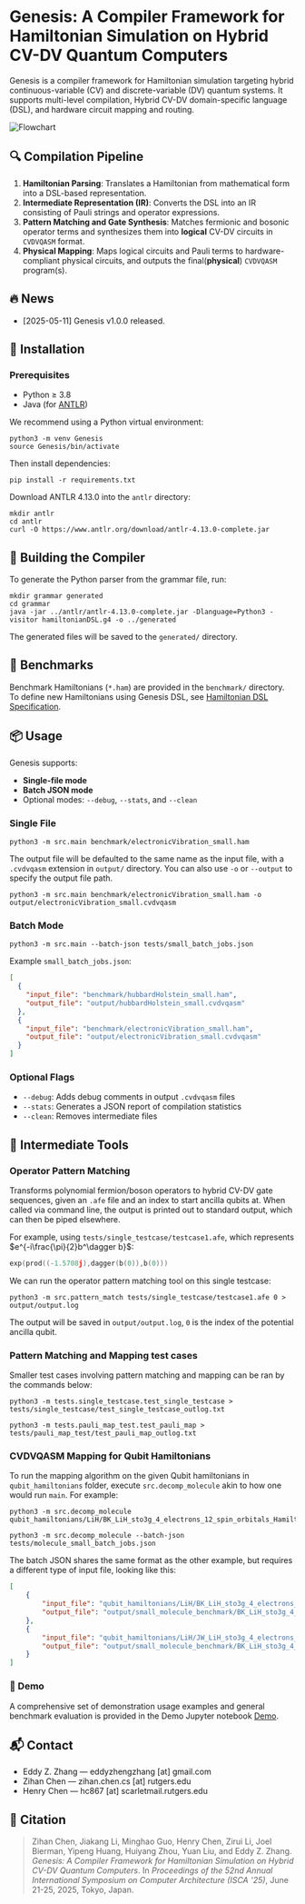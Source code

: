 # Genesis: A Compiler Framework for Hamiltonian Simulation on Hybrid CV-DV Quantum Computers

Genesis is a compiler framework for Hamiltonian simulation targeting hybrid continuous-variable (CV) and discrete-variable (DV) quantum systems. It supports multi-level compilation, Hybrid CV-DV domain-specific language (DSL), and hardware circuit mapping and routing.

![Flowchart](doc/flowchart.png)

## 🔍 Compilation Pipeline

1. **Hamiltonian Parsing**: Translates a Hamiltonian from mathematical form into a DSL-based representation.
2. **Intermediate Representation (IR)**: Converts the DSL into an IR consisting of Pauli strings and operator expressions.
3. **Pattern Matching and Gate Synthesis**: Matches fermionic and bosonic operator terms and synthesizes them into **logical** CV-DV circuits in `CVDVQASM` format.
4. **Physical Mapping**: Maps logical circuits and Pauli terms to hardware-compliant physical circuits, and outputs the final(**physical**) `CVDVQASM` program(s).

## 🔥 News

- [2025-05-11] Genesis v1.0.0 released.

## 🚀 Installation

### Prerequisites

- Python ≥ 3.8
- Java (for [ANTLR](https://www.antlr.org/))

We recommend using a Python virtual environment:

```shell
python3 -m venv Genesis
source Genesis/bin/activate
```

Then install dependencies:

```shell
pip install -r requirements.txt
```

Download ANTLR 4.13.0 into the `antlr` directory:

```shell
mkdir antlr
cd antlr
curl -O https://www.antlr.org/download/antlr-4.13.0-complete.jar
```

## 🔧 Building the Compiler

To generate the Python parser from the grammar file, run:

```shell
mkdir grammar generated
cd grammar
java -jar ../antlr/antlr-4.13.0-complete.jar -Dlanguage=Python3 -visitor hamiltonianDSL.g4 -o ../generated
```

The generated files will be saved to the `generated/` directory.

## 🧪 Benchmarks

Benchmark Hamiltonians (`*.ham`) are provided in the `benchmark/` directory. To define new Hamiltonians using Genesis DSL, see [Hamiltonian DSL Specification](doc/grammar.md).

## 📦 Usage

Genesis supports:

- **Single-file mode**
- **Batch JSON mode**
- Optional modes: `--debug`, `--stats`, and `--clean`

### Single File

```shell
python3 -m src.main benchmark/electronicVibration_small.ham
```

The output file will be defaulted to the same name as the input file, with a `.cvdvqasm` extension in `output/` directory. You can also use `-o` or `--output` to specify the output file path.

```shell
python3 -m src.main benchmark/electronicVibration_small.ham -o output/electronicVibration_small.cvdvqasm
```

### Batch Mode

```shell
python3 -m src.main --batch-json tests/small_batch_jobs.json
```

Example `small_batch_jobs.json`:

```json
[
  {
    "input_file": "benchmark/hubbardHolstein_small.ham",
    "output_file": "output/hubbardHolstein_small.cvdvqasm"
  },
  {
    "input_file": "benchmark/electronicVibration_small.ham",
    "output_file": "output/electronicVibration_small.cvdvqasm"
  }
]
```

### Optional Flags

- `--debug`: Adds debug comments in output `.cvdvqasm` files
- `--stats`: Generates a JSON report of compilation statistics
- `--clean`: Removes intermediate files

## 🧩 Intermediate Tools

### Operator Pattern Matching

Transforms polynomial fermion/boson operators to hybrid CV-DV gate sequences, given an `.afe` file and an index to start ancilla qubits at. When called via command line, the output is printed out to standard output, which can then be piped elsewhere.

For example, using `tests/single_testcase/testcase1.afe`, which represents $e^{-i\frac{\pi}{2}b^\dagger b}$:

```c
exp(prod((-1.5708j),dagger(b(0)),b(0)))
```

We can run the operator pattern matching tool on this single testcase:

```shell
python3 -m src.pattern_match tests/single_testcase/testcase1.afe 0 > output/output.log
```

The output will be saved in `output/output.log`, `0` is the index of the potential ancilla qubit.

### Pattern Matching and Mapping test cases

Smaller test cases involving pattern matching and mapping can be ran by the commands below:

```shell
python3 -m tests.single_testcase.test_single_testcase > tests/single_testcase/test_single_testcase_outlog.txt
```

```shell
python3 -m tests.pauli_map_test.test_pauli_map > tests/pauli_map_test/test_pauli_map_outlog.txt
```

### CVDVQASM Mapping for Qubit Hamiltonians

To run the mapping algorithm on the given Qubit hamiltonians in `qubit_hamiltonians` folder, execute `src.decomp_molecule` akin to how one would run `main`. For example:

```shell
python3 -m src.decomp_molecule qubit_hamiltonians/LiH/BK_LiH_sto3g_4_electrons_12_spin_orbitals_Hamiltonian_631_paulis.txt
```

```shell
python3 -m src.decomp_molecule --batch-json tests/molecule_small_batch_jobs.json
```

The batch JSON shares the same format as the other example, but requires a different type of input file, looking like this:

```json
[
    {
        "input_file": "qubit_hamiltonians/LiH/BK_LiH_sto3g_4_electrons_12_spin_orbitals_Hamiltonian_631_paulis.txt",
        "output_file": "output/small_molecule_benchmark/BK_LiH_sto3g_4_electrons_12_spin_orbitals_Hamiltonian_631_paulis.cvdvqasm"
    },
    {
        "input_file": "qubit_hamiltonians/LiH/JW_LiH_sto3g_4_electrons_12_spin_orbitals_Hamiltonian_631_paulis.txt",
        "output_file": "output/small_molecule_benchmark/BK_LiH_sto3g_4_electrons_12_spin_orbitals_Hamiltonian_631_paulis.cvdvqasm"
    }
]
```

### 📝 Demo

A comprehensive set of demonstration usage examples and general benchmark evaluation is provided in the Demo Jupyter notebook [Demo](tests/demo.ipynb).

## 📬 Contact

- Eddy Z. Zhang — eddyzhengzhang \[at] gmail\.com
- Zihan Chen — zihan.chen.cs \[at] rutgers\.edu
- Henry Chen — hc867 \[at] scarletmail\.rutgers\.edu

## 📖 Citation

> Zihan Chen, Jiakang Li, Minghao Guo, Henry Chen, Zirui Li, Joel Bierman, Yipeng Huang, Huiyang Zhou, Yuan Liu, and Eddy Z. Zhang.
> *Genesis: A Compiler Framework for Hamiltonian Simulation on Hybrid CV-DV Quantum Computers*.
> In *Proceedings of the 52nd Annual International Symposium on Computer Architecture (ISCA '25)*, June 21-25, 2025, Tokyo, Japan.
